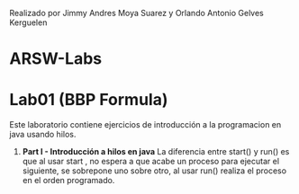 Realizado por Jimmy Andres Moya Suarez y Orlando Antonio Gelves Kerguelen

# ARSW-Labs

# Lab01 (BBP Formula)

Este laboratorio contiene ejercicios de introducción a la programacion en java usando hilos.

1. **Part I - Introducción a hilos en java**
La diferencia entre start() y run() es que al usar start , no espera a que acabe un proceso para ejecutar el siguiente, se sobrepone uno sobre otro, al usar run() realiza el proceso en el orden programado.
